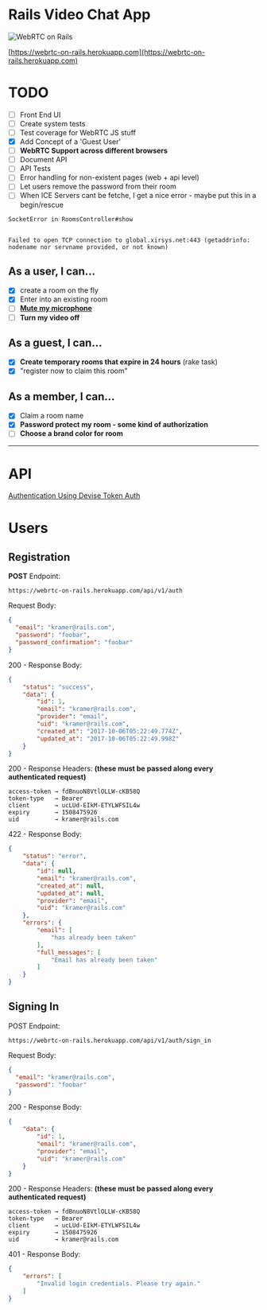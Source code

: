 # Rails Video Chat App

![WebRTC on Rails](https://cdn-images-1.medium.com/max/2000/1*pwyh-wJ4clwB3s4eOXHjqw.jpeg)

[https://webrtc-on-rails.herokuapp.com](https://webrtc-on-rails.herokuapp.com)

# TODO

- [ ] Front End UI
- [ ] Create system tests
- [ ] Test coverage for WebRTC JS stuff
- [x] Add Concept of a 'Guest User'
- [ ] __WebRTC Support across different browsers__
- [ ] Document API
- [ ] API Tests
- [ ] Error handling for non-existent pages (web + api level)
- [ ] Let users remove the password from their room
- [ ] When ICE Servers cant be fetche, I get a nice error - maybe put this in a begin/rescue

```
SocketError in RoomsController#show


Failed to open TCP connection to global.xirsys.net:443 (getaddrinfo: nodename nor servname provided, or not known)

```

## As a user, I can...

- [x] create a room on the fly
- [x] Enter into an existing room
- [ ] __[Mute my microphone](https://stackoverflow.com/questions/35512314/how-to-mute-unmute-mic-in-webrtc)__
- [ ] __Turn my video off__

## As a guest, I can...

- [x] __Create temporary rooms that expire in 24 hours__ (rake task)
- [x] "register now to claim this room"

## As a member, I can...

- [x] Claim a room name
- [x] __Password protect my room - some kind of authorization__
- [ ] __Choose a brand color for room__

---

# API

[Authentication Using Devise Token Auth](https://github.com/lynndylanhurley/devise_token_auth)

# Users

## Registration

__POST__ Endpoint:

```
https://webrtc-on-rails.herokuapp.com/api/v1/auth
```

Request Body:

```json
{
  "email": "kramer@rails.com",
  "password": "foobar",
  "password_confirmation": "foobar"
}
```

200 - Response Body:

```json
{
    "status": "success",
    "data": {
        "id": 1,
        "email": "kramer@rails.com",
        "provider": "email",
        "uid": "kramer@rails.com",
        "created_at": "2017-10-06T05:22:49.774Z",
        "updated_at": "2017-10-06T05:22:49.998Z"
    }
}
```

200 - Response Headers:
__(these must be passed along every authenticated request)__

```
access-token → fdBnuoN8VtlOLLW-cKB58Q
token-type   → Bearer
client       → ucLUd-EIkM-ETYLWFSIL4w
expiry       → 1508475926
uid          → kramer@rails.com
```

422 - Response Body:

```json
{
    "status": "error",
    "data": {
        "id": null,
        "email": "kramer@rails.com",
        "created_at": null,
        "updated_at": null,
        "provider": "email",
        "uid": "kramer@rails.com"
    },
    "errors": {
        "email": [
            "has already been taken"
        ],
        "full_messages": [
            "Email has already been taken"
        ]
    }
}
```

## Signing In

POST Endpoint:

```
https://webrtc-on-rails.herokuapp.com/api/v1/auth/sign_in
```

Request Body:

```json
{
  "email": "kramer@rails.com",
  "password": "foobar"
}
```

200 - Response Body:

```json
{
    "data": {
        "id": 1,
        "email": "kramer@rails.com",
        "provider": "email",
        "uid": "kramer@rails.com"
    }
}
```

200 - Response Headers:
__(these must be passed along every authenticated request)__

```
access-token → fdBnuoN8VtlOLLW-cKB58Q
token-type   → Bearer
client       → ucLUd-EIkM-ETYLWFSIL4w
expiry       → 1508475926
uid          → kramer@rails.com
```

401 - Response Body:

```json
{
    "errors": [
        "Invalid login credentials. Please try again."
    ]
}
```
